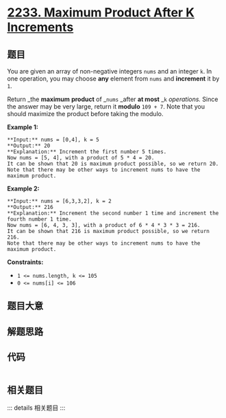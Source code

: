 # [2233. Maximum Product After K Increments](https://leetcode.com/problems/maximum-product-after-k-increments)

## 题目

You are given an array of non-negative integers `nums` and an integer `k`. In
one operation, you may choose **any** element from `nums` and **increment** it
by `1`.

Return _the **maximum** **product** of _`nums` _after **at most** _`k`
_operations._ Since the answer may be very large, return it **modulo** `109 +
7`. Note that you should maximize the product before taking the modulo.



**Example 1:**

    
    
    **Input:** nums = [0,4], k = 5
    **Output:** 20
    **Explanation:** Increment the first number 5 times.
    Now nums = [5, 4], with a product of 5 * 4 = 20.
    It can be shown that 20 is maximum product possible, so we return 20.
    Note that there may be other ways to increment nums to have the maximum product.
    

**Example 2:**

    
    
    **Input:** nums = [6,3,3,2], k = 2
    **Output:** 216
    **Explanation:** Increment the second number 1 time and increment the fourth number 1 time.
    Now nums = [6, 4, 3, 3], with a product of 6 * 4 * 3 * 3 = 216.
    It can be shown that 216 is maximum product possible, so we return 216.
    Note that there may be other ways to increment nums to have the maximum product.
    



**Constraints:**

  * `1 <= nums.length, k <= 105`
  * `0 <= nums[i] <= 106`


## 题目大意

## 解题思路

## 代码

```javascript

```

## 相关题目

::: details 相关题目
:::
